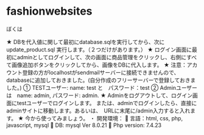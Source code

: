 # fashionwebsites
ぼくは


★	DBを代入値に関して最初にdatabase.sqlを実行してから、次にupdate_product.sql 実行します。（２つだけがあります。）
★	ログイン画面に最初にadminとしてログインして、次の画面に商品管理をクリックし、右側にすべて画像追加ボタンをクリックしてから、画像をDBに代入します。
★	注意：アカウント登録の方がlocalhostがsendmailサーバーに接続できませんので、databaseに追加しておきました。(自分作成のフリーサーバーで登録しておきました。)
①	TESTユーザー: name: test と　パスワード：test
②	Adminユーザーは　name: admin, パスワード: admin.
★	Adminをログアウトして、ログイン画面にtestユーザーでログインします。
または、adminでログインしたら、直接にadminサイトに移動します。あるいは、　URLに末尾に/admin入力すると入れます。
★	今から使ってみましょう。
・	開発環境：
	言語：html, css, php, javascript, mysql
	DB: mysql Ver 8.0.21
	Php version: 7.4.23
